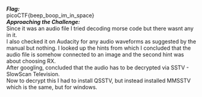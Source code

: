 ***Flag:*** <br>
picoCTF{beep_boop_im_in_space} <br>
***Approaching the Challenge:*** <br>
Since it was an audio file I tried decoding morse code but there wasnt any in it. <br>
I also checked it on Audacity for any audio waveforms as suggested by the manual but nothing.
I looked up the hints from which I concluded that the audio file is somehow connected to an image and the second hint was about choosing RX. <br>
After googling, concluded that the audio has to be decrypted via SSTV - SlowScan Television. <br>
Now to decrypt this I had to install QSSTV, but instead installed MMSSTV which is the same, but for windows.
